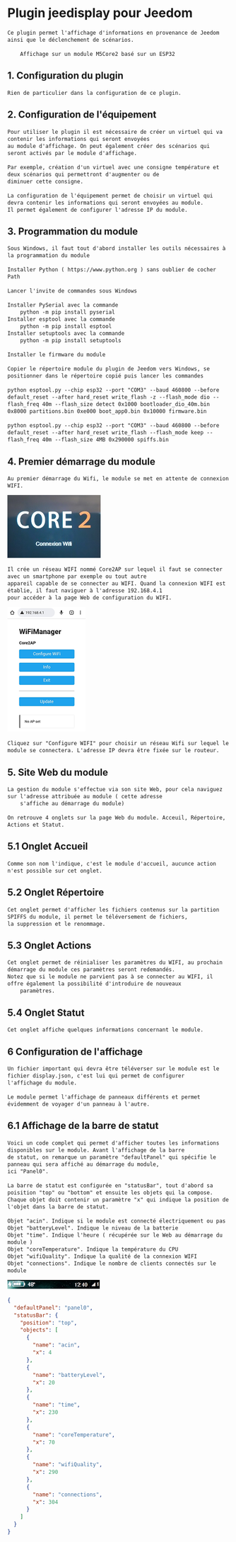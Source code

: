 # Plugin jeedisplay pour Jeedom

    Ce plugin permet l'affichage d'informations en provenance de Jeedom ainsi que le déclenchement de scénarios.

        Affichage sur un module M5Core2 basé sur un ESP32

## 1. Configuration du plugin

    Rien de particulier dans la configuration de ce plugin.

## 2. Configuration de l'équipement

    Pour utiliser le plugin il est nécessaire de créer un virtuel qui va contenir les informations qui seront envoyées 
    au module d'affichage. On peut également créer des scénarios qui seront activés par le module d'affichage.

    Par exemple, création d'un virtuel avec une consigne température et deux scénarios qui permettront d'augmenter ou de 
    diminuer cette consigne.

    La configuration de l'équipement permet de choisir un virtuel qui devra contenir les informations qui seront envoyées au module.
    Il permet également de configurer l'adresse IP du module.

## 3. Programmation du module

    Sous Windows, il faut tout d'abord installer les outils nécessaires à la programmation du module

    Installer Python ( https://www.python.org ) sans oublier de cocher Path 

    Lancer l'invite de commandes sous Windows

    Installer PySerial avec la commande
	    python -m pip install pyserial
    Installer esptool avec la commande
	    python -m pip install esptool
    Installer setuptools avec la commande 
	    python -m pip install setuptools

    Installer le firmware du module

    Copier le répertoire module du plugin de Jeedom vers Windows, se positionner dans le répertoire copié puis lancer les commandes

    python esptool.py --chip esp32 --port "COM3" --baud 460800 --before default_reset --after hard_reset write_flash -z --flash_mode dio --flash_freq 40m --flash_size detect 0x1000 bootloader_dio_40m.bin 0x8000 partitions.bin 0xe000 boot_app0.bin 0x10000 firmware.bin

    python esptool.py --chip esp32 --port "COM3" --baud 460800 --before default_reset --after hard_reset write_flash --flash_mode keep --flash_freq 40m --flash_size 4MB 0x290000 spiffs.bin

## 4. Premier démarrage du module

    Au premier démarrage du Wifi, le module se met en attente de connexion WIFI.
    
![Attente_WIFI](../images/attente_wifi.png "Attente_WIFI")

    Il crée un réseau WIFI nommé Core2AP sur lequel il faut se connecter avec un smartphone par exemple ou tout autre
    appareil capable de se connecter au WIFI. Quand la connexion WIFI est établie, il faut naviguer à l'adresse 192.168.4.1 
    pour accéder à la page Web de configuration du WIFI.

![Manager_WIFI](../images/manager_wifi.png "Manager_WIFI")

    Cliquez sur "Configure WIFI" pour choisir un réseau Wifi sur lequel le module se connectera. L'adresse IP devra être fixée sur le routeur.

## 5. Site Web du module

    La gestion du module s'effectue via son site Web, pour cela naviguez sur l'adresse attribuée au module ( cette adresse 
        s'affiche au démarrage du module)
    
    On retrouve 4 onglets sur la page Web du module. Acceuil, Répertoire, Actions et Statut.

## 5.1 Onglet Accueil

    Comme son nom l'indique, c'est le module d'accueil, aucunce action n'est possible sur cet onglet.

## 5.2 Onglet Répertoire

    Cet onglet permet d'afficher les fichiers contenus sur la partition SPIFFS du module, il permet le téléversement de fichiers, 
    la suppression et le renommage.

## 5.3 Onglet Actions

    Cet onglet permet de réinialiser les paramètres du WIFI, au prochain démarrage du module ces paramètres seront redemandés.
    Notez que si le module ne parvient pas à se connecter au WIFI, il offre également la possibilité d'introduire de nouveaux
        paramètres.

## 5.4 Onglet Statut

    Cet onglet affiche quelques informations concernant le module.

## 6 Configuration de l'affichage

    Un fichier important qui devra être téléverser sur le module est le fichier display.json, c'est lui qui permet de configurer 
    l'affichage du module. 

    Le module permet l'affichage de panneaux différents et permet évidemment de voyager d'un panneau à l'autre.

## 6.1 Affichage de la barre de statut

    Voici un code complet qui permet d'afficher toutes les informations disponibles sur le module. Avant l'affichage de la barre 
    de statut, on remarque un paramètre "defaultPanel" qui spécifie le panneau qui sera affiché au démarrage du module, 
    ici "Panel0".

    La barre de statut est configurée en "statusBar", tout d'abord sa poisition "top" ou "bottom" et ensuite les objets qui la compose.
    Chaque objet doit contenir un paramètre "x" qui indique la position de l'objet dans la barre de statut.

    Objet "acin". Indique si le module est connecté électriquement ou pas
    Objet "batteryLevel". Indique le niveau de la batterie
    Objet "time". Indique l'heure ( récupérée sur le Web au démarrage du module )
    Objet "coreTemperature". Indique la température du CPU
    Objet "wifiQuality". Indique la qualité de la connexion WIFI
    Objet "connections". Indique le nombre de clients connectés sur le module

![Barre](../images/barre.png "Barre")

```json
{
  "defaultPanel": "panel0",
  "statusBar": {
    "position": "top",
    "objects": [
      {
        "name": "acin",
        "x": 4
      },
      {
        "name": "batteryLevel",
        "x": 20
      },
      {
        "name": "time",
        "x": 230
      },
      {
        "name": "coreTemperature",
        "x": 70
      },
      {
        "name": "wifiQuality",
        "x": 290
      },
      {
        "name": "connections",
        "x": 304
      }
    ]
  }
}
```



